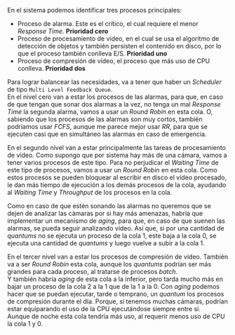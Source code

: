 En el sistema podemos identificar tres procesos principales:  

- Proceso de alarma. Este es el crítico, el cual requiere el menor *Response Time*. **Prioridad cero**
- Proceso de procesamiento de vídeo, en el cual se usa el algoritmo de detección de objetos y también persisten el contenido en disco, por lo que el proceso también conlleva E/S. **Prioridad uno**
- Proceso de compresión de vídeo, el proceso que más uso de CPU conlleva. **Prioridad dos** 

Para lograr balancear las necesidades, va a tener que haber un *Scheduler* de tipo `Multi Level Feedback Queue`.  
En el nivel cero van a estar los procesos de las alarmas, para que, en caso de que tengan que sonar dos alarmas a la vez, no tenga un mal *Response Time* la segunda alarma, vamos a usar un *Round Robin* en esta cola. O, sabiendo que los procesos de las alarmas son muy cortos, también podríamos usar *FCFS*, aunque me parece mejor usar *RR*, para que se ejecuten casi que en simultáneo las alarmas en caso de emergencia.  

En el segundo nivel van a estar principalmente las tareas de procesamiento de vídeo. Como supongo que por sistema hay más de una cámara, vamos a tener varios procesos de este tipo. Para no perjudicar el *Waiting Time* de este tipo de procesos, vamos a usar un *Round Robin* en esta cola. Como estos procesos se pueden bloquear al escribir en disco el vídeo procesado, le dan más tiempo de ejecución a los demás procesos de la cola, ayudando al *Waiting Time* y *Throughput* de los procesos en la cola.  

Como en caso de que estén sonando las alarmas no queremos que se dejen de analizar las cámaras por si hay más amenazas, habría que implementar un mecanismo de *aging*, para que, en caso de que suenen las alarmas, se pueda seguir analizando vídeo. Así que, si por una cantidad de *quantums* no se ejecuta un proceso de la cola 1, este baja a la cola 0, se ejecuta una cantidad de *quantums* y luego vuelve a subir a la cola 1.  

En el tercer nivel van a estar los procesos de compresión de vídeo. También va a ser *Round Robin* esta cola, aunque los *quantums* podrían ser más grandes para cada proceso, al tratarse de procesos *batch*.  
Y también habría *aging* de esta cola a la inferior, pero tarda mucho más en bajar un proceso de la cola 2 a la 1 que de la 1 a la 0. Con *aging* podemos hacer que se puedan ejecutar, tarde o temprano, un *quantum* los procesos de compresión durante el día. Porque, si tenemos muchas cámaras, podrían estar equiparando el uso de la CPU ejecutándose siempre entre sí.  
Aunque de noche esta cola tendría más uso, al requerir menos uso de CPU la cola 1 y 0.
